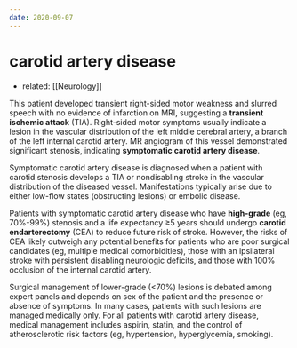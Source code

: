```yaml
---
date: 2020-09-07
---
```


# carotid artery disease

- related: [[Neurology]]

<!-- symptomatic carotid artery disease dx, management -->

This patient developed transient right-sided motor weakness and slurred speech with no evidence of infarction on MRI, suggesting a **transient ischemic attack** (TIA).  Right-sided motor symptoms usually indicate a lesion in the vascular distribution of the left middle cerebral artery, a branch of the left internal carotid artery.  MR angiogram of this vessel demonstrated significant stenosis, indicating **symptomatic carotid artery disease**.

Symptomatic carotid artery disease is diagnosed when a patient with carotid stenosis develops a TIA or nondisabling stroke in the vascular distribution of the diseased vessel.  Manifestations typically arise due to either low-flow states (obstructing lesions) or embolic disease.

Patients with symptomatic carotid artery disease who have **high-grade** (eg, 70%-99%) stenosis and a life expectancy ≥5 years should undergo **carotid endarterectomy** (CEA) to reduce future risk of stroke.  However, the risks of CEA likely outweigh any potential benefits for patients who are poor surgical candidates (eg, multiple medical comorbidities), those with an ipsilateral stroke with persistent disabling neurologic deficits, and those with 100% occlusion of the internal carotid artery.

Surgical management of lower-grade (<70%) lesions is debated among expert panels and depends on sex of the patient and the presence or absence of symptoms.  In many cases, patients with such lesions are managed medically only.  For all patients with carotid artery disease, medical management includes aspirin, statin, and the control of atherosclerotic risk factors (eg, hypertension, hyperglycemia, smoking).
